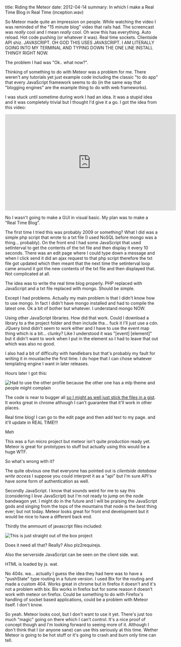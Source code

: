 title: Riding the Meteor
date: 2012-04-14
summary: In which I make a Real Time Blog in Real Time (inception.wav)

So Meteor made quite an impression on people. While watching the video I was reminded of the "15 minute blog" video that rails had. The screencast was *really* cool and I mean *really* cool. Oh wow this has everything. Auto reload. Hot code pushing (or whatever it was). Real time sockets. Clientside API shiz. JAVASCRIPT. OH GOD THIS USES JAVASCRIPT. I AM LITERALLY GOING INTO MY TERMINAL AND TYPING DOWN THE ONE LINE INSTALL THINGY RIGHT NOW.

The problem I had was "Ok.. what now?".

Thinking of something to do with Meteor was a problem for me. There weren't any tutorials yet just example code including the classic "to do app" that every JavaScript framework seems to do (in the same way that "blogging engines" are the example thing to do with web frameworks).

I was stuck until sometime during work I had an idea. It was a stupid idea and it was completely trivial but I thought I'd give it a go. I got the idea from this video:

<iframe width="560" height="315" src="http://www.youtube.com/embed/hkDD03yeLnU" frameborder="0" allowfullscreen></iframe>

No I wasn't going to make a GUI in visual basic. My plan was to make a "Real Time Blog".

The first time I tried this was probably 2009 or something? What I did was a simple php script that wrote to a txt file (I used NoSQL before mongo was a thing... probably). On the front end I had some JavaScript that used setInterval to get the contents of the txt file and then display it every 10 seconds. There was an edit page where I could type down a message and when I click send it did an ajax request to that php script therefore the txt file got updated which then meant that the next time the setinterval loop came around it got the new contents of the txt file and then displayed that. Not complicated at all.

The idea was to write the real time blog properly. PHP replaced with JavaScript and a txt file replaced with mongo. Should be simple.

Except I had problems. Actually my main problem is that I didn't know how to use mongo. In fact I didn't have mongo installed and had to compile the latest one. Ok a bit of bother but whatever. I understand mongo NOW.

Using other JavaScript libraries. How did that work. Could I download a library to a the project folder and then include tha... fuck it I'll just use a cdn. JQuery bind didn't seem to work either and I have to use the event map thing which is a bit... clunky? Like I understood it was "[event] [element]" but it didn't want to work when I put in the element so I had to leave that out which was also no good.

I also had a bit of difficulty with handlebars but that's probably my fault for writing it in moustache the first time. I do hope that I can chose whatever templating engine I want in later releases.

Hours later I got this:

![Had to use the other profile because the other one has a mlp theme and people might complain](http://i.imgur.com/Yj1dq.png)

The code is near to bugger all [so I might as well just stick the files in a gist](https://gist.github.com/2384651). It works great in chrome although I can't guarantee that it'll work in other places.

Real time blog! I can go to the edit page and then add text to my page. and it'll update in REAL TIME!!!

Meh

This was a fun micro project but meteor isn't quite production ready yet. Meteor is great for prototypes to stuff but actually using this would be a huge WTF.

So what's wrong with it?

The quite obvious one that everyone has pointed out is *clientside database write access* I suppose you could interpret it as a "api" but I'm sure API's have some form of authentication as well.

Secondly JavaScript. I know that sounds weird for me to say this (considering I *love* JavaScript) but I'm not ready to jump on the node bandwagon yet. I might do in the future and I will be praising the JavaScript gods and singing from the tops of the mountains that node is the best thing ever; but not today. Meteor looks great for front end development but it would be nice to have a different back end.

Thirdly the ammount of javascript files included:

![This is just straight out of the box project](http://i.imgur.com/czp08.png)

Does it need all that? Really? Also plz2requirejs.

Also the serverside JavaScript can be seen on the client side. wat.

HTML is loaded by js. wat.

No 404s. wa... actually I guess the idea they had here was to have a "pushState" type routing in a future version. I used Bix for the routing and made a custom 404. Works great in chrome but in firefox it doesn't and it's not a problem with bix. Bix works in firefox but for some reason it doesn't work with meteor on firefox. Could be something to do with Firefox's handling of socket based applications, could be a problem with Meteor itself. I don't know.

So yeah. Meteor looks cool, but I don't want to use it yet. There's just too much "magic" going on there which I can't control. It's a nice proof of concept though and I'm looking forward to seeing more of it. Although I don't think that I (or anyone sane) can use this seriously at this time. Wether Meteor is going to be hot stuff or it's going to crash and burn only time can tell.